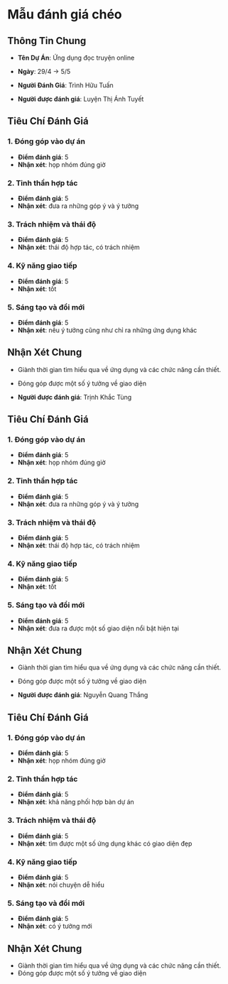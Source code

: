 # Mẫu đánh giá chéo
## Thông Tin Chung
- **Tên Dự Án**: Ứng dụng đọc truyện online
- **Ngày**: 29/4 -> 5/5
- **Người Đánh Giá**: Trình Hữu Tuấn

- **Người được đánh giá**: Luyện Thị Ánh Tuyết
## Tiêu Chí Đánh Giá
### 1. Đóng góp vào dự án
- **Điểm đánh giá**: 5
- **Nhận xét**: họp nhóm đúng giờ

### 2. Tinh thần hợp tác
- **Điểm đánh giá**: 5
- **Nhận xét**: đưa ra những góp ý và ý tưởng

### 3. Trách nhiệm và thái độ
- **Điểm đánh giá**: 5
- **Nhận xét**: thái độ hợp tác, có trách nhiệm

### 4. Kỹ năng giao tiếp
- **Điểm đánh giá**: 5
- **Nhận xét**: tốt

### 5. Sáng tạo và đổi mới
- **Điểm đánh giá**: 5
- **Nhận xét**: nêu ý tưởng cũng như chỉ ra những ứng dụng khác

## Nhận Xét Chung
- Giành thời gian tìm hiểu qua về ứng dụng và các chức năng cần thiết.
- Đóng góp được một số ý tưởng về giao diện


- **Người được đánh giá**: Trịnh Khắc Tùng
## Tiêu Chí Đánh Giá
### 1. Đóng góp vào dự án
- **Điểm đánh giá**: 5
- **Nhận xét**: họp nhóm đúng giờ

### 2. Tinh thần hợp tác
- **Điểm đánh giá**: 5
- **Nhận xét**: đưa ra những góp ý và ý tưởng

### 3. Trách nhiệm và thái độ
- **Điểm đánh giá**: 5
- **Nhận xét**: thái độ hợp tác, có trách nhiệm

### 4. Kỹ năng giao tiếp
- **Điểm đánh giá**: 5
- **Nhận xét**: tốt

### 5. Sáng tạo và đổi mới
- **Điểm đánh giá**: 5
- **Nhận xét**: đưa ra được một số giao diện nổi bật hiện tại

## Nhận Xét Chung
- Giành thời gian tìm hiểu qua về ứng dụng và các chức năng cần thiết.
- Đóng góp được một số ý tưởng về giao diện

- **Người được đánh giá**: Nguyễn Quang Thắng
## Tiêu Chí Đánh Giá
### 1. Đóng góp vào dự án
- **Điểm đánh giá**: 5
- **Nhận xét**: họp nhóm đúng giờ

### 2. Tinh thần hợp tác
- **Điểm đánh giá**: 5
- **Nhận xét**: khả năng phối hợp bàn dự án

### 3. Trách nhiệm và thái độ
- **Điểm đánh giá**: 5
- **Nhận xét**: tìm được một số ứng dụng khác có giao diện đẹp

### 4. Kỹ năng giao tiếp
- **Điểm đánh giá**: 5
- **Nhận xét**: nói chuyện dễ hiểu

### 5. Sáng tạo và đổi mới
- **Điểm đánh giá**: 5
- **Nhận xét**: có ý tưởng mới

## Nhận Xét Chung
- Giành thời gian tìm hiểu qua về ứng dụng và các chức năng cần thiết.
- Đóng góp được một số ý tưởng về giao diện